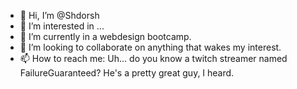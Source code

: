- 👋 Hi, I’m @Shdorsh
- 👀 I’m interested in ...
- 🌱 I’m currently in a webdesign bootcamp.
- 💞️ I’m looking to collaborate on anything that wakes my interest.
- 📫 How to reach me: Uh... do you know a twitch streamer named FailureGuaranteed? He's a pretty great guy, I heard.

<!---
Shdorsh/Shdorsh is a ✨ special ✨ repository because its `README.md` (this file) appears on your GitHub profile.
You can click the Preview link to take a look at your changes.
--->
